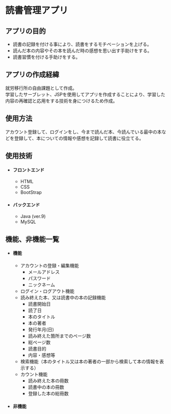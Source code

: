 # 読書管理アプリ
## アプリの目的
* 読書の記録を付ける事により、読書をするモチベーションを上げる。
* 読んだ本の内容やその本を読んだ時の感想を思い出す手助けをする。
* 読書習慣を付ける手助けをする。
   
## アプリの作成経緯
就労移行所の自由課題として作成。  
学習したサーブレット、JSPを使用してアプリを作成することにより、学習した内容の再確認と応用をする技術を身につけるため作成。

## 使用方法
アカウント登録して、ログインをし、今まで読んだ本、今読んでいる最中の本などを登録して、本についての情報や感想を記録して読書に役立てる。

## 使用技術
   * #### フロントエンド
      * HTML
      * CSS
      * BootStrap
   * #### バックエンド
      * Java (ver.9)
      * MySQL
     
## 機能、非機能一覧
   * #### 機能
      * アカウントの登録・編集機能
        * メールアドレス
        * パスワード
        * ニックネーム
      * ログイン・ログアウト機能
      * 読み終えた本、又は読書中の本の記録機能
        * 読書開始日
        * 読了日
        * 本のタイトル
        * 本の著者
        * 発行年月(日)
        * 読み終えた箇所までのページ数
        * 総ページ数
        * 読書目的
        * 内容・感想等
      * 検索機能（本のタイトル又は本の著者の一部から検索して本の情報を表示する）
      * カウント機能
        * 読み終えた本の冊数
        * 読書中の本の冊数
        * 登録した本の総冊数
   * #### 非機能





